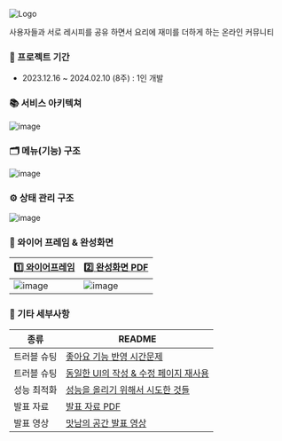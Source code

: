 ![Logo](https://github.com/inseongei/matnam/assets/87432361/1a44b836-81a6-47b4-b8a1-e5ecb39234a3)

사용자들과 서로 레시피를 공유 하면서 요리에 재미를 더하게 하는 온라인 커뮤니티

### 📅 프로젝트 기간
- 2023.12.16 ~ 2024.02.10 (8주) : 1인 개발

### 📚 서비스 아키텍쳐
![image](https://github.com/inseongei/matnam/assets/87432361/0fe0e704-f42e-4866-ba04-f4d7f2efa955)

### 🗂️ 메뉴(기능) 구조
![image](https://github.com/inseongei/matnam/assets/87432361/52162bd8-e5ab-4309-89a3-5c65bc142830)

### ⚙ 상태 관리 구조
![image](https://github.com/user-attachments/assets/e6bffe2b-1c1c-482c-bd59-e0b5f1d44e53)





### 🎨 와이어 프레임 & 완성화면
|  [1️⃣ 와이어프레임](https://app.eraser.io/workspace/i2vl58SWRuURS9lKBteq) |  [2️⃣ 완성화면 PDF](https://github.com/inseongei/matnam/files/14157085/default.pdf)|
| ------ | ------ |
| ![image](https://github.com/inseongei/matnam/assets/87432361/ff8df27c-bece-4529-937a-f2f3687b2da9) | ![image](https://github.com/inseongei/matnam/assets/87432361/98ace13c-788d-4a3e-be05-7c85e0888533)|

### 🔢 기타 세부사항
| 종류 | README |
| ------ | ------ |
| 트러블 슈팅 | [좋아요 기능 반영 시간문제](https://github.com/inseongei/matnam/wiki/%EC%A2%8B%EC%95%84%EC%9A%94-%EA%B8%B0%EB%8A%A5-%EB%B0%98%EC%98%81-%EC%8B%9C%EA%B0%84%EB%AC%B8%EC%A0%9C) |
| 트러블 슈팅 | [동일한 UI의 작성 & 수정 페이지 재사용](https://github.com/inseongei/matnam/wiki/%EB%8F%99%EC%9D%BC%ED%95%9C-UI%EC%9D%98-%EC%9E%91%EC%84%B1-&-%EC%88%98%EC%A0%95-%ED%8E%98%EC%9D%B4%EC%A7%80-%EC%9E%AC%EC%82%AC%EC%9A%A9) |
| 성능 최적화 | [성능을 올리기 위해서 시도한 것들](https://github.com/inseongei/matnam/wiki/%EC%84%B1%EB%8A%A5%EC%9D%84-%EC%98%AC%EB%A6%AC%EA%B8%B0-%EC%9C%84%ED%95%B4%EC%84%9C-%EC%8B%9C%EB%8F%84%ED%95%9C-%EA%B2%83%EB%93%A4) |
| 발표 자료 | [발표 자료 PDF](https://github.com/inseongei/matnam/files/14385557/default.pdf)|
| 발표 영상 | [맛남의 공간 발표 영상](https://youtu.be/AOk27Dhz72s) |
